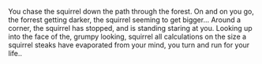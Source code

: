 You chase the squirrel down the path through the forest.
On and on you go, the forrest getting darker,
the squirrel seeming to get bigger...
Around a corner, the squirrel has stopped, and is standing staring at you.
Looking up into the face of the, grumpy looking, squirrel all calculations on
the size a squirrel steaks have evaporated from your mind, you turn and run for your life..
